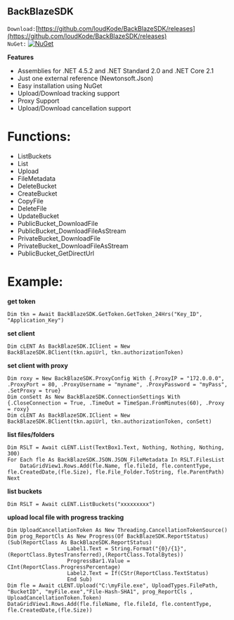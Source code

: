## BackBlazeSDK ##

`Download:`[https://github.com/loudKode/BackBlazeSDK/releases](https://github.com/loudKode/BackBlazeSDK/releases)<br>
`NuGet:`
[![NuGet](https://img.shields.io/nuget/v/DeQmaTech.BackBlazeSDK.svg?style=flat-square&logo=nuget)](https://www.nuget.org/packages/DeQmaTech.BackBlazeSDK)<br>


**Features**

* Assemblies for .NET 4.5.2 and .NET Standard 2.0 and .NET Core 2.1
* Just one external reference (Newtonsoft.Json)
* Easy installation using NuGet
* Upload/Download tracking support
* Proxy Support
* Upload/Download cancellation support

# Functions:
* ListBuckets
* List
* Upload
* FileMetadata
* DeleteBucket
* CreateBucket
* CopyFile
* DeleteFile
* UpdateBucket
* PublicBucket_DownloadFile
* PublicBucket_DownloadFileAsStream
* PrivateBucket_DownloadFile
* PrivateBucket_DownloadFileAsStream
* PublicBucket_GetDirectUrl


# Example:
**get token**
```vb.net
Dim tkn = Await BackBlazeSDK.GetToken.GetToken_24Hrs("Key_ID", "Application_Key")
```

**set client**
```vb.net
Dim cLENT As BackBlazeSDK.IClient = New BackBlazeSDK.BClient(tkn.apiUrl, tkn.authorizationToken)
```

**set client with proxy**
```vb.net
Dim roxy = New BackBlazeSDK.ProxyConfig With {.ProxyIP = "172.0.0.0", .ProxyPort = 80, .ProxyUsername = "myname", .ProxyPassword = "myPass", .SetProxy = true}
Dim conSett As New BackBlazeSDK.ConnectionSettings With {.CloseConnection = True, .TimeOut = TimeSpan.FromMinutes(60), .Proxy = roxy}
Dim cLENT As BackBlazeSDK.IClient = New BackBlazeSDK.BClient(tkn.apiUrl, tkn.authorizationToken, conSett)
```

**list files/folders**
```vb.net
Dim RSLT = Await cLENT.List(TextBox1.Text, Nothing, Nothing, Nothing, 300)
For Each fle As BackBlazeSDK.JSON.JSON_FileMetadata In RSLT.FilesList
    DataGridView1.Rows.Add(fle.Name, fle.fileId, fle.contentType, fle.CreatedDate,(fle.Size), fle.File_Folder.ToString, fle.ParentPath)
Next
```

**list buckets**
```vb.net
Dim RSLT = Await cLENT.ListBuckets("xxxxxxxxx")
```

**upload local file with progress tracking**
```vb.net
Dim UploadCancellationToken As New Threading.CancellationTokenSource()
Dim prog_ReportCls As New Progress(Of BackBlazeSDK.ReportStatus)(Sub(ReportClass As BackBlazeSDK.ReportStatus)
                   Label1.Text = String.Format("{0}/{1}",(ReportClass.BytesTransferred),(ReportClass.TotalBytes))
                   ProgressBar1.Value = CInt(ReportClass.ProgressPercentage)
                   Label2.Text = If(CStr(ReportClass.TextStatus)
                   End Sub)
Dim fle = Await cLENT.Upload("C:\myFile.exe", UploadTypes.FilePath, "BucketID", "myFile.exe","File-Hash-SHA1", prog_ReportCls , UploadCancellationToken.Token)
DataGridView1.Rows.Add(fle.fileName, fle.fileId, fle.contentType, fle.CreatedDate,(fle.Size))
```
